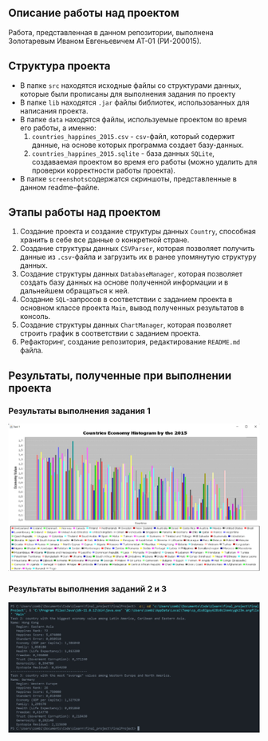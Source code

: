 ## Описание работы над проектом
Работа, представленная в данном репозитории, выполнена Золотаревым Иваном Евгеньевичем АТ-01 (РИ-200015).
## Структура проекта
 - В папке `src` находятся исходные файлы со структурами данных, которые были прописаны для выполнения задания по проекту
 - В папке `lib` находятся `.jar` файлы библиотек, использованных для написания проекта.
 - В папке `data` находятся файлы, используемые проектом во время его работы, а именно:
    1. `countries_happines_2015.csv` - `csv`-файл, который содержит данные, на основе которых программа создает базу-данных.
    2. `countries_happines_2015.sqlite` - база данных `SQLite`, создаваемая проектом во время его работы (можно удалить для проверки корректности работы проекта).
 - В папке `screenshots`содержатся скриншоты, представленные в данном readme-файле.
 ## Этапы работы над проектом
 1. Создание проекта и создание структуры данных `Country`, способная хранить в себе все данные о конкретной стране.
 2. Создание структуры данных `CSVParser`, которая позволяет получить данные из `.csv`-файла и загрузить их в ранее упомянутую структуру данных.
 3. Создание структуры данных `DatabaseManager`, которая позволяет создать базу данных на основе полученной информации и в дальнейшем обращаться к ней.
 4. Создание `SQL`-запросов в соответствии с заданием проекта в основном классе проекта `Main`, вывод полученных результатов в консоль.
 5. Создание структуры данных `ChartManager`, которая позволяет строить график в соответствии с заданием проекта.
 6. Рефакторинг, создание репозитория, редактирование `README.md` файла.
 ## Результаты, полученные при выполнении проекта
 ### Результаты выполнения задания 1
 ![alt text](screenshots/task1_result.jpg "Результаты, полученные при выполнении задания 1")
 ### Результаты выполнения заданий 2 и 3
 ![alt text](screenshots/task2and3_result.jpg "Результаты, полученные при выполнении заданий 2 и 3")